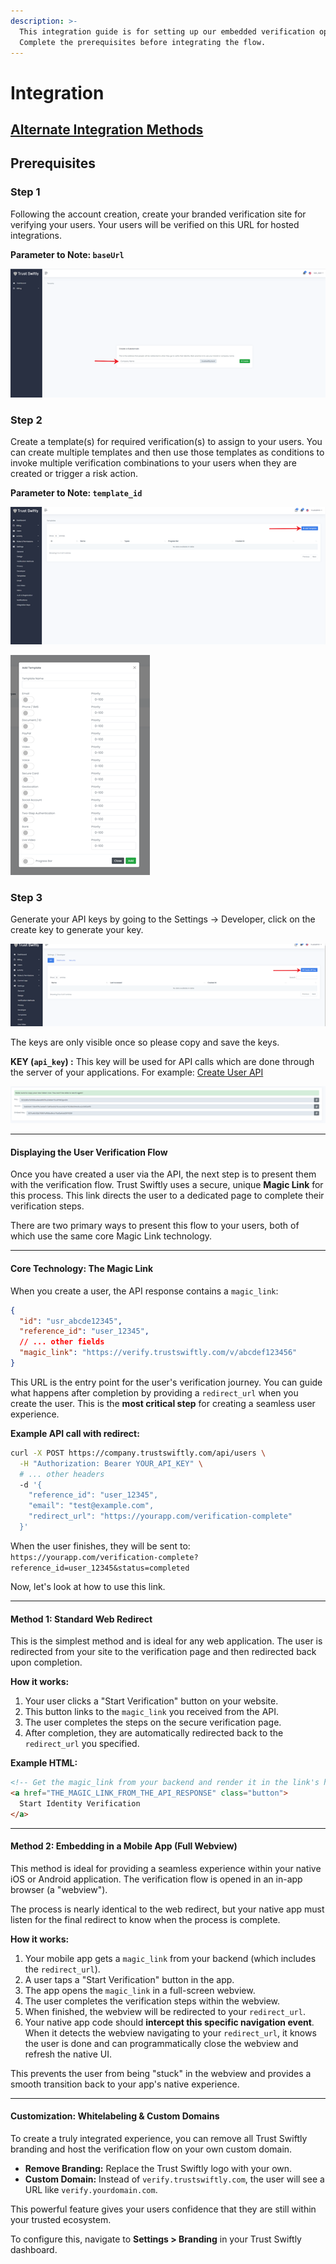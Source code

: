 ```yaml
---
description: >-
  This integration guide is for setting up our embedded verification option.
  Complete the prerequisites before integrating the flow.
---
```


# Integration

## [**Alternate Integration Methods**](./)

## **Prerequisites**

### Step 1

Following the account creation, create your branded verification site for verifying your users. Your users will be verified on this URL for hosted integrations.

**Parameter to Note: `baseUrl`**

![](<.gitbook/assets/image (20).png>)

### Step 2

Create a template(s) for required verification(s) to assign to your users. You can create multiple templates and then use those templates as conditions to invoke multiple verification combinations to your users when they are created or trigger a risk action.

**Parameter to Note: `template_id`**

![Click Add Template](<.gitbook/assets/image (21).png>)

![Input the name and enable each verification assigned to the template](<.gitbook/assets/image (22).png>)

### Step **3** <a href="#step-2" id="step-2"></a>

Generate your API keys by going to the Settings -> Developer, click on the create key to generate your key.

![Click Create API Key](<.gitbook/assets/image (23).png>)

The keys are only visible once so please copy and save the keys.

**KEY (`api_key`) :** This key will be used for API calls which are done through the server of your applications. For example: [Create User API](users.md#create-user)

![Created keys to save](<.gitbook/assets/image (24).png>)

***

#### Displaying the User Verification Flow

Once you have created a user via the API, the next step is to present them with the verification flow. Trust Swiftly uses a secure, unique **Magic Link** for this process. This link directs the user to a dedicated page to complete their verification steps.

There are two primary ways to present this flow to your users, both of which use the same core Magic Link technology.

***

#### Core Technology: The Magic Link

When you create a user, the API response contains a `magic_link`:

```json
{
  "id": "usr_abcde12345",
  "reference_id": "user_12345",
  // ... other fields
  "magic_link": "https://verify.trustswiftly.com/v/abcdef123456"
}
```

This URL is the entry point for the user's verification journey. You can guide what happens after completion by providing a `redirect_url` when you create the user. This is the **most critical step** for creating a seamless user experience.

**Example API call with redirect:**

```bash
curl -X POST https://company.trustswiftly.com/api/users \
  -H "Authorization: Bearer YOUR_API_KEY" \
  # ... other headers
  -d '{
    "reference_id": "user_12345",
    "email": "test@example.com",
    "redirect_url": "https://yourapp.com/verification-complete"
  }'
```

When the user finishes, they will be sent to:
`https://yourapp.com/verification-complete?reference_id=user_12345&status=completed`

Now, let's look at how to use this link.

***

#### Method 1: Standard Web Redirect

This is the simplest method and is ideal for any web application. The user is redirected from your site to the verification page and then redirected back upon completion.

**How it works:**

1. Your user clicks a "Start Verification" button on your website.
2. This button links to the `magic_link` you received from the API.
3. The user completes the steps on the secure verification page.
4. After completion, they are automatically redirected back to the `redirect_url` you specified.

**Example HTML:**

```html
<!-- Get the magic_link from your backend and render it in the link's href -->
<a href="THE_MAGIC_LINK_FROM_THE_API_RESPONSE" class="button">
  Start Identity Verification
</a>
```

***

#### Method 2: Embedding in a Mobile App (Full Webview)

This method is ideal for providing a seamless experience within your native iOS or Android application. The verification flow is opened in an in-app browser (a "webview").

The process is nearly identical to the web redirect, but your native app must listen for the final redirect to know when the process is complete.

**How it works:**

1. Your mobile app gets a `magic_link` from your backend (which includes the `redirect_url`).
2. A user taps a "Start Verification" button in the app.
3. The app opens the `magic_link` in a full-screen webview.
4. The user completes the verification steps within the webview.
5. When finished, the webview will be redirected to your `redirect_url`.
6. Your native app code should **intercept this specific navigation event**. When it detects the webview navigating to your `redirect_url`, it knows the user is done and can programmatically close the webview and refresh the native UI.

This prevents the user from being "stuck" in the webview and provides a smooth transition back to your app's native experience.

***

#### Customization: Whitelabeling & Custom Domains

To create a truly integrated experience, you can remove all Trust Swiftly branding and host the verification flow on your own custom domain.

* **Remove Branding:** Replace the Trust Swiftly logo with your own.
* **Custom Domain:** Instead of `verify.trustswiftly.com`, the user will see a URL like `verify.yourdomain.com`.

This powerful feature gives your users confidence that they are still within your trusted ecosystem.

To configure this, navigate to **Settings > Branding** in your Trust Swiftly dashboard.



